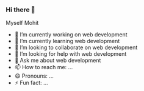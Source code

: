 ### Hi there 👋
Myself Mohit
<!--
**mohityadav0000/mohityadav0000** is a ✨ _special_ ✨ repository because its `README.md` (this file) appears on your GitHub profile.

Here are some ideas to get you started:
-->
- 🔭 I’m currently working on web development
- 🌱 I’m currently learning web development
- 👯 I’m looking to collaborate on web development
- 🤔 I’m looking for help with web development
- 💬 Ask me about web development
- 📫 How to reach me: ...
- 😄 Pronouns: ...
- ⚡ Fun fact: ...
